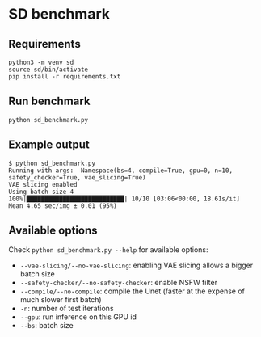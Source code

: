 # SD benchmark

## Requirements

```
python3 -m venv sd
source sd/bin/activate
pip install -r requirements.txt
```

## Run benchmark

```
python sd_benchmark.py
```

## Example output

```
$ python sd_benchmark.py
Running with args:  Namespace(bs=4, compile=True, gpu=0, n=10, safety_checker=True, vae_slicing=True)
VAE slicing enabled
Using batch size 4
100%|███████████████████████████| 10/10 [03:06<00:00, 18.61s/it]
Mean 4.65 sec/img ± 0.01 (95%)
```

## Available options

Check `python sd_benchmark.py --help` for available options:

- `--vae-slicing/--no-vae-slicing`: enabling VAE slicing allows a bigger batch size
- `--safety-checker/--no-safety-checker`: enable NSFW filter
- `--compile/--no-compile`: compile the Unet (faster at the expense of much slower first batch)
- `-n`: number of test iterations
- `--gpu`: run inference on this GPU id
- `--bs`: batch size
